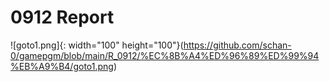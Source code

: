 # 0912 Report

![goto1.png]{: width="100" height="100"}(https://github.com/schan-0/gamepgm/blob/main/R_0912/%EC%8B%A4%ED%96%89%ED%99%94%EB%A9%B4/goto1.png)
